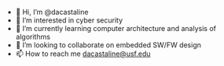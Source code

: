 - 👋 Hi, I’m @dacastaline
- 👀 I’m interested in cyber security
- 🌱 I’m currently learning computer architecture and analysis of algorithms
- 💞️ I’m looking to collaborate on embedded SW/FW design
- 📫 How to reach me dacastaline@usf.edu

<!---
dacastaline/dacastaline is a ✨ special ✨ repository because its `README.md` (this file) appears on your GitHub profile.
You can click the Preview link to take a look at your changes.
--->
